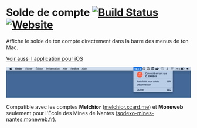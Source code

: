 # Solde de compte [![Build Status](https://travis-ci.org/clementgarbay/AccountBalance.svg?branch=master)](https://travis-ci.org/clementgarbay/AccountBalance) [![Website](https://img.shields.io/website-up-down-green-red/http/shields.io.svg?maxAge=2592000)](https://dev.clementgarbay.fr/account-balance)

Affiche le solde de ton compte directement dans la barre des menus de ton Mac.

[Voir aussi l'application pour iOS](https://github.com/clementgarbay/AccountBalanceApp)

![Copie d'écran](Resources/screenshot.png)

Compatible avec les comptes **Melchior** ([melchior.xcard.me](http://melchior.xcard.me/)) et **Moneweb** seulement pour l'Ecole des Mines de Nantes ([sodexo-mines-nantes.moneweb.fr](https://sodexo-mines-nantes.moneweb.fr/)).
